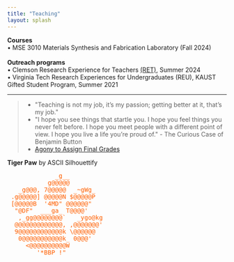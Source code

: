 ```yaml
---
title: "Teaching"
layout: splash
---
```

<!-- &bull;&nbsp;text<br> -->
<b>Courses</b><br>
&bull;&nbsp;MSE 3010 Materials Synthesis and Fabrication Laboratory (Fall 2024)<br>
<br>
<b>Outreach programs</b><br>
&bull;&nbsp;Clemson Research Experience for Teachers <a href="https://www.clemson.edu/cecas/research/ret-adv-manuf-research.html">(RET)</a>, Summer 2024<br>
&bull;&nbsp;Virginia Tech Research Experiences for Undergraduates (REU), KAUST Gifted Student Program, Summer 2021<br>
<hr>
<!-- I’m proud of my mentees and all they have accomplished -->
<blockquote>
	<ul>
		<li>"Teaching is not my job, it’s my passion; getting better at it, that’s my job."</li>
		<li>"I hope you see things that startle you. I hope you feel things you never felt before. I hope you meet people with a different point of view. I hope you live a life you’re proud of." - The Curious Case of Benjamin Button</li>
		<li><a href="https://radicalscholarship.com/2014/12/11/to-my-students-at-the-end-of-the-semester/">Agony to Assign Final Grades</a></li>
	</ul>
</blockquote>

<b>Tiger Paw</b> by ASCII Silhouettify<br>
<body><pre><span style="color: #FF5F00;">             _g__         
           g@@@@@         
   _g@@@, 7@@@@@  _~gWg_  
 .g@@@@@] @@@@@N $@@@@@P  
 [@@@@@B  &apos;4MD&quot; @@@@@@&quot;   
  &quot;@DF&quot;  ___ga_ T@@@@&apos;    
   ,_gg@@@@@@@@`   _ygo@kg
  @@@@@@@@@@@@@, ,@@@@@@@&apos;
  9@@@@@@@@@@@@k \@@@@@@  
   0@@@@@@@@@@@k_ 0@@@&apos;   
     &lt;@@@@@@@@@@W         
        &apos;*BBP !&quot;          
</span></pre></body>